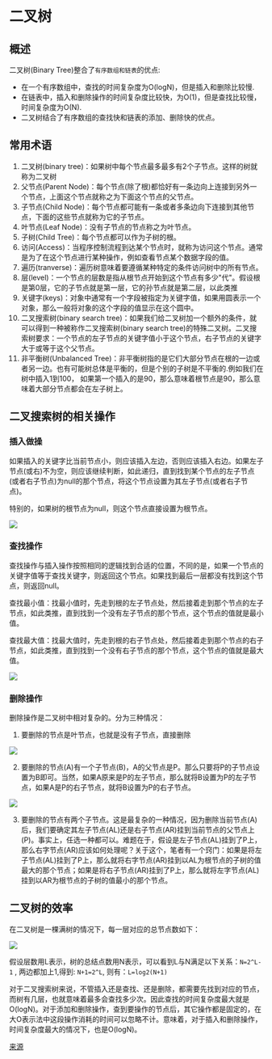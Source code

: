 # 二叉树

## 概述

二叉树(Binary Tree)整合了`有序数组和链表`的优点:

- 在一个有序数组中，查找的时间复杂度为O(logN)，但是插入和删除比较慢.
- 在链表中，插入和删除操作的时间复杂度比较快，为O(1)，但是查找比较慢，时间复杂度为O(N).
- 二叉树结合了有序数组的查找快和链表的添加、删除快的优点。

## 常用术语

1. 二叉树(binary tree)：如果树中每个节点最多最多有2个子节点。这样的树就称为二叉树
2. 父节点(Parent Node)：每个节点(除了根)都恰好有一条边向上连接到另外一个节点，上面这个节点就称之为下面这个节点的父节点。
3. 子节点(Child Node)：每个节点都可能有一条或者多条边向下连接到其他节点，下面的这些节点就称为它的子节点。
4. 叶节点(Leaf Node)：没有子节点的节点称之为叶节点。
5. 子树(Child Tree)：每个节点都可以作为子树的根。
6. 访问(Access)：当程序控制流程到达某个节点时，就称为访问这个节点。通常是为了在这个节点进行某种操作，例如查看节点某个数据字段的值。
7. 遍历(tranverse)：遍历树意味着要遵循某种特定的条件访问树中的所有节点。
9. 层(level)：一个节点的层数是指从根节点开始到这个节点有多少"代"。假设根是第0层，它的子节点就是第一层，它的孙节点就是第二层，以此类推
10. 关键字(keys)：对象中通常有一个字段被指定为关键字值，如果用圆表示一个对象，那么一般将对象的这个字段的值显示在这个圆中。
11. 二叉搜索树(binary search tree)：如果我们给二叉树加一个额外的条件，就可以得到一种被称作二叉搜索树(binary search tree)的特殊二叉树。二叉搜索树要求：一个节点的左子节点的关键字值小于这个节点，右子节点的关键字大于或等于这个父节点。
12. 非平衡树(Unbalanced Tree)：非平衡树指的是它们大部分节点在根的一边或者另一边。也有可能树总体是平衡的，但是个别的子树是不平衡的.例如我们在树中插入1到100， 如果第一个插入的是90，那么意味着根节点是90，那么意味着大部分节点都会在左子树上。

## 二叉搜索树的相关操作 

### 插入做操

如果插入的关键字比当前节点小，则应该插入左边，否则应该插入右边。如果左子节点(或右)不为空，则应该继续判断，如此递归，直到找到某个节点的左子节点(或者右子节点)为null的那个节点，将这个节点设置为其左子节点(或者右子节点)。

特别的，如果树的根节点为null，则这个节点直接设置为根节点。

![](inserting.png)

### 查找操作

查找操作与插入操作按照相同的逻辑找到合适的位置，不同的是，如果一个节点的关键字值等于查找关键字，则返回这个节点。如果找到最后一层都没有找到这个节点，则返回null。

查找最小值：找最小值时，先走到根的左子节点处，然后接着走到那个节点的左子节点，如此类推，直到找到一个没有左子节点的那个节点，这个节点的值就是最小值。

查找最大值：找最大值时，先走到根的右子节点处，然后接着走到那个节点的右子节点，如此类推，直到找到一个没有右子节点的那个节点，这个节点的值就是最大值。

![](search.png)

### 删除操作

删除操作是二叉树中相对复杂的。分为三种情况：

1. 要删除的节点是叶节点，也就是没有子节点，直接删除

![](删除的是叶结点.png)

2. 要删除的节点(A)有一个子节点(B)，A的父节点是P。那么只要将P的子节点设置为B即可。当然，如果A原来是P的左子节点，那么就将B设置为P的左子节点，如果A是P的右子节点，就将B设置为P的右子节点。

![](删除的节点有一个子节点.png)

3. 要删除的节点有两个子节点。这是最复杂的一种情况，因为删除当前节点(A)后，我们要确定其左子节点(AL)还是右子节点(AR)挂到当前节点的父节点上(P)。事实上，任选一种都可以。难题在于，假设是左子节点(AL)挂到了P上，那么右字节点(AR)应该如何处理呢？关于这个，笔者有一个窍门：如果是将左子节点(AL)挂到了P上，那么就将右字节点(AR)挂到以AL为根节点的子树的值最大的那个节点；如果是将右子节点(AR)挂到了P上，那么就将左字节点(AL)挂到以AR为根节点的子树的值最小的那个节点。

## 二叉树的效率

在二叉树是一棵满树的情况下，每一层对应的总节点数如下：

![](full-binary-tree-nodes.png)

假设层数用L表示，树的总结点数用N表示，可以看到L与N满足以下关系：`N=2^L-1`
, 两边都加上1,得到: `N+1=2^L`,  则有：`L=log2(N+1)`

对于二叉搜索树来说，不管插入还是查找、还是删除，都需要先找到对应的节点，而树有几层，也就意味着最多会查找多少次。因此查找的时间复杂度最大就是O(logN)。对于添加和删除操作，查到要操作的节点后，其它操作都是固定的，在大O表示法中这段操作消耗的时间可以忽略不计。意味着，对于插入和删除操作，时间复杂度最大的情况下，也是O(logN)。

[来源](http://www.tianshouzhi.com/api/tutorials/basicalgorithm/308)